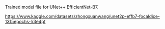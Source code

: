 Trained model file for UNet++ EfficientNet-B7.

https://www.kaggle.com/datasets/zhongxuanwang/unet2p-effb7-focaldice-1315epochs-lr3e4pt
